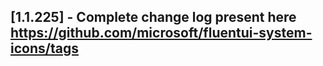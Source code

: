 ## [1.1.225] - Complete change log present here https://github.com/microsoft/fluentui-system-icons/tags